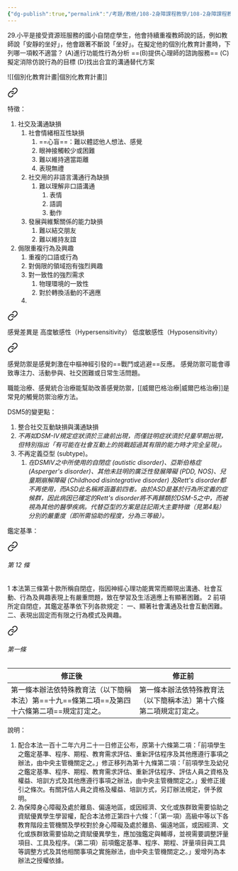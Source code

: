 ```yaml
---
{"dg-publish":true,"permalink":"/考題/教檢/108-2身障課程教學/108-2身障課程教學-第1大題第29題/","tags":["考題","題目","完成"]}
---
```


29.小平是接受資源班服務的國小自閉症學生，他會持續重複教師說的話，例如教師說「安靜的坐好」，他會跟著不斷說「坐好」。在擬定他的個別化教育計畫時，下列哪一項較不適當？
(A)進行功能性行為分析 ==(B)提供心理師的諮詢服務==
(C)擬定消除仿說行為的目標 (D)找出合宜的溝通替代方案

![[個別化教育計畫\|個別化教育計畫]]


<div class="transclusion internal-embed is-loaded"><a class="markdown-embed-link" href="//" aria-label="Open link"><svg xmlns="http://www.w3.org/2000/svg" width="24" height="24" viewBox="0 0 24 24" fill="none" stroke="currentColor" stroke-width="2" stroke-linecap="round" stroke-linejoin="round" class="svg-icon lucide-link"><path d="M10 13a5 5 0 0 0 7.54.54l3-3a5 5 0 0 0-7.07-7.07l-1.72 1.71"></path><path d="M14 11a5 5 0 0 0-7.54-.54l-3 3a5 5 0 0 0 7.07 7.07l1.71-1.71"></path></svg></a><div class="markdown-embed">




特徵：
1. 社交及溝通缺損
	1. 社會情緒相互性缺損
		1. ==心盲==：難以體認他人想法、感覺
		2. 眼神接觸較少或困難
		3. 難以維持適當距離
		4. 表現無禮
	2. 社交用的非語言溝通行為缺損
		1. 難以理解非口語溝通
			1. 表情
			2. 語調
			3. 動作
	3. 發展與維繫關係的能力缺損
		1. 難以結交朋友
		2. 難以維持友誼
2. 侷限重複行為及興趣
	1. 重複的口語或行為
	2. 對侷限的領域抱有強烈興趣
	3. 對一致性的強烈需求
		1. 物理環境的一致性
		2. 對於轉換活動的不適應
	4. 
<div class="transclusion internal-embed is-loaded"><a class="markdown-embed-link" href="//" aria-label="Open link"><svg xmlns="http://www.w3.org/2000/svg" width="24" height="24" viewBox="0 0 24 24" fill="none" stroke="currentColor" stroke-width="2" stroke-linecap="round" stroke-linejoin="round" class="svg-icon lucide-link"><path d="M10 13a5 5 0 0 0 7.54.54l3-3a5 5 0 0 0-7.07-7.07l-1.72 1.71"></path><path d="M14 11a5 5 0 0 0-7.54-.54l-3 3a5 5 0 0 0 7.07 7.07l1.71-1.71"></path></svg></a><div class="markdown-embed">




感覺差異是
高度敏感性（Hypersensitivity）
低度敏感性（Hyposensitivity）
  

<div class="transclusion internal-embed is-loaded"><a class="markdown-embed-link" href="//" aria-label="Open link"><svg xmlns="http://www.w3.org/2000/svg" width="24" height="24" viewBox="0 0 24 24" fill="none" stroke="currentColor" stroke-width="2" stroke-linecap="round" stroke-linejoin="round" class="svg-icon lucide-link"><path d="M10 13a5 5 0 0 0 7.54.54l3-3a5 5 0 0 0-7.07-7.07l-1.72 1.71"></path><path d="M14 11a5 5 0 0 0-7.54-.54l-3 3a5 5 0 0 0 7.07 7.07l1.71-1.71"></path></svg></a><div class="markdown-embed">




感覺防禦是感覺刺激在中樞神經引發的==戰鬥或逃避==反應。
感覺防禦可能會導致專注力、活動參與、社交困難或日常生活問題。

職能治療、感覺統合治療能幫助改善感覺防禦，[[威爾巴格治療\|威爾巴格治療]]是常見的觸覺防禦治療方法。

</div></div>


</div></div>




DSM5的變更點：
1. 整合社交互動缺損與溝通缺損
2. *不再如DSM-IV規定症狀須於三歲前出現，而僅註明症狀須於兒童早期出現，但特別指出「有可能在社會互動上的挑戰超過其有限的能力時才完全呈現」。*
3. 不再定義亞型 (subtype)。
	1. *在DSMIV之中所使用的自閉症 (autistic disorder)、亞斯伯格症 (Asperger's disorder)、其他未註明的廣泛性發展障礙 (PDD, NOS)、兒童期崩解障礙 (Childhood disintegrative disorder) 及Rett's disorder都不再使用，而ASD此名稱將涵蓋前四者。由於ASD是基於行為所定義的症候群，因此病因已確定的Rett's disorder將不再歸類於DSM-5之中，而被視為其他的醫學疾病。代替亞型的方案是註記兩大主要特徵（見第4點）分別的嚴重度（即所需協助的程度，分為三等級）。*



鑑定基準：

<div class="transclusion internal-embed is-loaded"><a class="markdown-embed-link" href="///#12" aria-label="Open link"><svg xmlns="http://www.w3.org/2000/svg" width="24" height="24" viewBox="0 0 24 24" fill="none" stroke="currentColor" stroke-width="2" stroke-linecap="round" stroke-linejoin="round" class="svg-icon lucide-link"><path d="M10 13a5 5 0 0 0 7.54.54l3-3a5 5 0 0 0-7.07-7.07l-1.72 1.71"></path><path d="M14 11a5 5 0 0 0-7.54-.54l-3 3a5 5 0 0 0 7.07 7.07l1.71-1.71"></path></svg></a><div class="markdown-embed">



###### 第 12 條
1   本法第三條第十款所稱自閉症，指因神經心理功能異常而顯現出溝通、社會互動、行為及興趣表現上有嚴重問題，致在學習及生活適應上有顯著困難。
2   前項所定自閉症，其鑑定基準依下列各款規定：
一、顯著社會溝通及社會互動困難。
二、表現出固定而有限之行為模式及興趣。

</div></div>



<div class="transclusion internal-embed is-loaded"><a class="markdown-embed-link" href="///#" aria-label="Open link"><svg xmlns="http://www.w3.org/2000/svg" width="24" height="24" viewBox="0 0 24 24" fill="none" stroke="currentColor" stroke-width="2" stroke-linecap="round" stroke-linejoin="round" class="svg-icon lucide-link"><path d="M10 13a5 5 0 0 0 7.54.54l3-3a5 5 0 0 0-7.07-7.07l-1.72 1.71"></path><path d="M14 11a5 5 0 0 0-7.54-.54l-3 3a5 5 0 0 0 7.07 7.07l1.71-1.71"></path></svg></a><div class="markdown-embed">



###### 第一條
|修正後|修正前|
|---|---|
|第一條本辦法依特殊教育法（以下簡稱本法）第==十九==條第二項==及第四十六條第二項==規定訂定之。|第一條本辦法依特殊教育法（以下簡稱本法）第十六條第二項規定訂定之。|
說明：
1. 配合本法一百十二年六月二十一日修正公布，原第十六條第二項：「前項學生之鑑定基準、程序、期程、教育需求評估、重新評估程序及其他應遵行事項之辦法，由中央主管機關定之。」修正移列為第十九條第二項：「前項學生及幼兒之鑑定基準、程序、期程、教育需求評估、重新評估程序、評估人員之資格及權益、培訓方式及其他應遵行事項之辦法，由中央主管機關定之。」爰修正援引之條次。有關評估人員之資格及權益、培訓方式，另訂辦法規定，併予敘明。
2. 為保障身心障礙及處於離島、偏遠地區，或因經濟、文化或族群致需要協助之資賦優異學生學習權，配合本法修正第四十六條：「（第一項）高級中等以下各教育階段主管機關及學校對於身心障礙及處於離島、偏遠地區，或因經濟、文化或族群致需要協助之資賦優異學生，應加強鑑定與輔導，並視需要調整評量項目、工具及程序。（第二項）前項鑑定基準、程序、期程、評量項目與工具等調整方式及其他相關事項之實施辦法，由中央主管機關定之。」爰增列為本辦法之授權依據。


</div></div>


</div></div>
